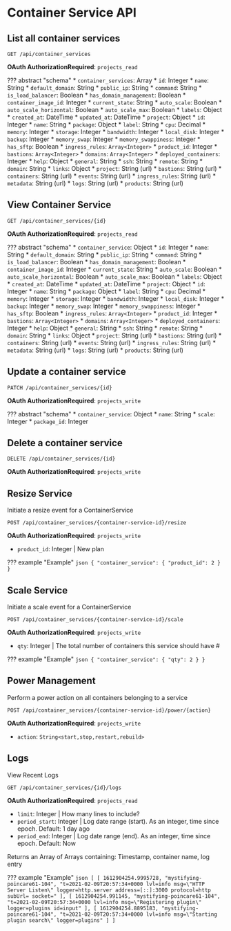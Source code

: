 # Container Service API

## List all container services

`GET /api/container_services`

**OAuth AuthorizationRequired**: `projects_read`

??? abstract "schema"
    * `container_services`: Array
        * `id`: Integer
        * `name`: String
        * `default_domain`: String
        * `public_ip`: String
        * `command`: String
        * `is_load_balancer`: Boolean
        * `has_domain_management`: Boolean
        * `container_image_id`: Integer
        * `current_state`: String
        * `auto_scale`: Boolean
        * `auto_scale_horizontal`: Boolean
        * `auto_scale_max`: Boolean
        * `labels`: Object
        * `created_at`: DateTime
        * `updated_at`: DateTime
        * `project`: Object
            * `id`: Integer
            * `name`: String
        * `package`: Object
            * `label`: String
            * `cpu`: Decimal
            * `memory`: Integer
            * `storage`: Integer
            * `bandwidth`: Integer
            * `local_disk`: Integer
            * `backup`: Integer
            * `memory_swap`: Integer
            * `memory_swappiness`: Integer
        * `has_sftp`: Boolean
        * `ingress_rules`: `Array<Integer>`
        * `product_id`: Integer
        * `bastions`: `Array<Integer>`
        * `domains`: `Array<Integer>`
        * `deployed_containers`: Integer
        * `help`: Object
            * `general`: String
            * `ssh`: String
            * `remote`: String
            * `domain`: String
        * `links`: Object
            * `project`: String (url)
            * `bastions`: String (url)
            * `containers`: String (url)
            * `events`: String (url)
            * `ingress_rules`: String (url)
            * `metadata`: String (url)
            * `logs`: String (url)
            * `products`: String (url)


## View Container Service

`GET /api/container_services/{id}`

**OAuth AuthorizationRequired**: `projects_read`

??? abstract "schema"
    * `container_service`: Object
        * `id`: Integer
        * `name`: String
        * `default_domain`: String
        * `public_ip`: String
        * `command`: String
        * `is_load_balancer`: Boolean
        * `has_domain_management`: Boolean
        * `container_image_id`: Integer
        * `current_state`: String
        * `auto_scale`: Boolean
        * `auto_scale_horizontal`: Boolean
        * `auto_scale_max`: Boolean
        * `labels`: Object
        * `created_at`: DateTime
        * `updated_at`: DateTime
        * `project`: Object
            * `id`: Integer
            * `name`: String
        * `package`: Object
            * `label`: String
            * `cpu`: Decimal
            * `memory`: Integer
            * `storage`: Integer
            * `bandwidth`: Integer
            * `local_disk`: Integer
            * `backup`: Integer
            * `memory_swap`: Integer
            * `memory_swappiness`: Integer
        * `has_sftp`: Boolean
        * `ingress_rules`: `Array<Integer>`
        * `product_id`: Integer
        * `bastions`: `Array<Integer>`
        * `domains`: `Array<Integer>`
        * `deployed_containers`: Integer
        * `help`: Object
            * `general`: String
            * `ssh`: String
            * `remote`: String
            * `domain`: String
        * `links`: Object
            * `project`: String (url)
            * `bastions`: String (url)
            * `containers`: String (url)
            * `events`: String (url)
            * `ingress_rules`: String (url)
            * `metadata`: String (url)
            * `logs`: String (url)
            * `products`: String (url)

## Update a container service

`PATCH /api/container_services/{id}`

**OAuth AuthorizationRequired**: `projects_write`

??? abstract "schema"
    * `container_service`: Object
        * `name`: String
        * `scale`: Integer
        * `package_id`: Integer


## Delete a container service

`DELETE /api/container_services/{id}`

  **OAuth AuthorizationRequired**: `projects_write`

## Resize Service

Initiate a resize event for a ContainerService

`POST /api/container_services/{container-service-id}/resize`

**OAuth AuthorizationRequired**: `projects_write`

* `product_id`: Integer | New plan

??? example "Example"
    ```json
    {
        "container_service": {
            "product_id": 2
        }
    }
    ```

## Scale Service

Initiate a scale event for a ContainerService

`POST /api/container_services/{container-service-id}/scale`

**OAuth AuthorizationRequired**: `projects_write`

* `qty`: Integer | The total number of containers this service should have #

??? example "Example"
    ```json
    {
        "container_service": {
            "qty": 2
        }
    }
    ```

## Power Management

Perform a power action on all containers belonging to a service

`POST /api/container_services/{container-service-id}/power/{action}`

**OAuth AuthorizationRequired**: `projects_write`

* `action`: `String<start,stop,restart,rebuild>`

## Logs

View Recent Logs

`GET /api/container_services/{id}/logs`

**OAuth AuthorizationRequired**: `projects_read`

* `limit`: Integer | How many lines to include?
* `period_start`: Integer | Log date range (start). As an integer, time since epoch. Default: 1 day ago
* `period_end`: Integer | Log date range (end). As an integer, time since epoch. Default: Now

Returns an Array of Arrays containing: Timestamp, container name, log entry

??? example "Example"
    ```json
    [
        [
            1612904254.9995728,
            "mystifying-poincare61-104",
            "t=2021-02-09T20:57:34+0000 lvl=info msg=\"HTTP Server Listen\" logger=http.server address=[::]:3000 protocol=http subUrl= socket="
        ],
        [
            1612904254.991145,
            "mystifying-poincare61-104",
            "t=2021-02-09T20:57:34+0000 lvl=info msg=\"Registering plugin\" logger=plugins id=input"
        ],
        [
            1612904254.8895183,
            "mystifying-poincare61-104",
            "t=2021-02-09T20:57:34+0000 lvl=info msg=\"Starting plugin search\" logger=plugins"
        ]
    ]
    ```